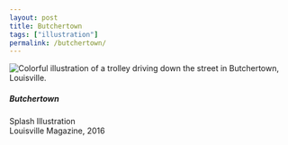 ```yaml
---
layout: post
title: Butchertown
tags: ["illustration"]
permalink: /butchertown/
---
```


![Colorful illustration of a trolley driving down the street in Butchertown, Louisville.](http://danaamundsen.site44.com/images/portfolio/magazine/butchertown.png "Butchertown")

##### Butchertown

Splash Illustration  
Louisville Magazine, 2016
